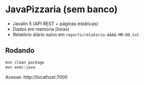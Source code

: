 # JavaPizzaria (sem banco)

- Javalin 5 (API REST + páginas estáticas)
- Dados em memória (listas)
- Relatório diário salvo em `reports/relatorio-AAAA-MM-DD.txt`

## Rodando

```bash
mvn clean package
mvn exec:java
```

Acesse: http://localhost:7000
